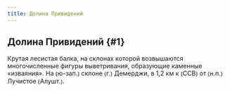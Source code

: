 ```yaml
---
title: Долина Привидений
---
```

## Долина Привидений {#1}

Крутая лесистая балка, на склонах которой возвышаются многочисленные фигуры выветривания, образующие каменные «изваяния». На ⦅ю-зап.⦆ склоне ⦅г.⦆ Демерджи, в 1,2 км к ⦅ССВ⦆ от ⦅н.п.⦆ Лучистое ⦅Алушт.⦆.
